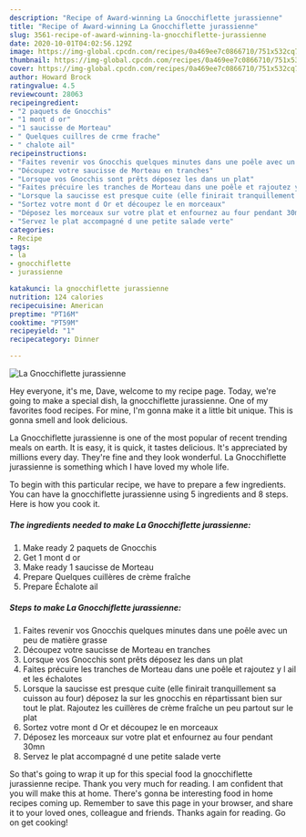 ```yaml
---
description: "Recipe of Award-winning La Gnocchiflette jurassienne"
title: "Recipe of Award-winning La Gnocchiflette jurassienne"
slug: 3561-recipe-of-award-winning-la-gnocchiflette-jurassienne
date: 2020-10-01T04:02:56.129Z
image: https://img-global.cpcdn.com/recipes/0a469ee7c0866710/751x532cq70/la-gnocchiflette-jurassienne-photo-principale-de-la-recette.jpg
thumbnail: https://img-global.cpcdn.com/recipes/0a469ee7c0866710/751x532cq70/la-gnocchiflette-jurassienne-photo-principale-de-la-recette.jpg
cover: https://img-global.cpcdn.com/recipes/0a469ee7c0866710/751x532cq70/la-gnocchiflette-jurassienne-photo-principale-de-la-recette.jpg
author: Howard Brock
ratingvalue: 4.5
reviewcount: 28063
recipeingredient:
- "2 paquets de Gnocchis"
- "1 mont d or"
- "1 saucisse de Morteau"
- " Quelques cuillres de crme frache"
- " chalote ail"
recipeinstructions:
- "Faites revenir vos Gnocchis quelques minutes dans une poêle avec un peu de matière grasse"
- "Découpez votre saucisse de Morteau en tranches"
- "Lorsque vos Gnocchis sont prêts déposez les dans un plat"
- "Faites précuire les tranches de Morteau dans une poêle et rajoutez y l ail et les échalotes"
- "Lorsque la saucisse est presque cuite (elle finirait tranquillement sa cuisson au four) déposez la sur les gnocchis en répartissant bien sur tout le plat. Rajoutez les cuillères de crème fraîche un peu partout sur le plat"
- "Sortez votre mont d Or et découpez le en morceaux"
- "Déposez les morceaux sur votre plat et enfournez au four pendant 30mn"
- "Servez le plat accompagné d une petite salade verte"
categories:
- Recipe
tags:
- la
- gnocchiflette
- jurassienne

katakunci: la gnocchiflette jurassienne 
nutrition: 124 calories
recipecuisine: American
preptime: "PT16M"
cooktime: "PT59M"
recipeyield: "1"
recipecategory: Dinner

---
```



![La Gnocchiflette jurassienne](https://img-global.cpcdn.com/recipes/0a469ee7c0866710/751x532cq70/la-gnocchiflette-jurassienne-photo-principale-de-la-recette.jpg)

Hey everyone, it's me, Dave, welcome to my recipe page. Today, we're going to make a special dish, la gnocchiflette jurassienne. One of my favorites food recipes. For mine, I'm gonna make it a little bit unique. This is gonna smell and look delicious.

La Gnocchiflette jurassienne is one of the most popular of recent trending meals on earth. It is easy, it is quick, it tastes delicious. It's appreciated by millions every day. They're fine and they look wonderful. La Gnocchiflette jurassienne is something which I have loved my whole life.




To begin with this particular recipe, we have to prepare a few ingredients. You can have la gnocchiflette jurassienne using 5 ingredients and 8 steps. Here is how you cook it.

<!--inarticleads1-->

##### The ingredients needed to make La Gnocchiflette jurassienne:

1. Make ready 2 paquets de Gnocchis
1. Get 1 mont d or
1. Make ready 1 saucisse de Morteau
1. Prepare  Quelques cuillères de crème fraîche
1. Prepare  Échalote ail




<!--inarticleads2-->

##### Steps to make La Gnocchiflette jurassienne:

1. Faites revenir vos Gnocchis quelques minutes dans une poêle avec un peu de matière grasse
1. Découpez votre saucisse de Morteau en tranches
1. Lorsque vos Gnocchis sont prêts déposez les dans un plat
1. Faites précuire les tranches de Morteau dans une poêle et rajoutez y l ail et les échalotes
1. Lorsque la saucisse est presque cuite (elle finirait tranquillement sa cuisson au four) déposez la sur les gnocchis en répartissant bien sur tout le plat. Rajoutez les cuillères de crème fraîche un peu partout sur le plat
1. Sortez votre mont d Or et découpez le en morceaux
1. Déposez les morceaux sur votre plat et enfournez au four pendant 30mn
1. Servez le plat accompagné d une petite salade verte




So that's going to wrap it up for this special food la gnocchiflette jurassienne recipe. Thank you very much for reading. I am confident that you will make this at home. There's gonna be interesting food in home recipes coming up. Remember to save this page in your browser, and share it to your loved ones, colleague and friends. Thanks again for reading. Go on get cooking!
